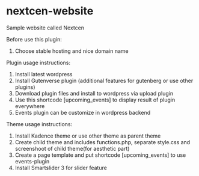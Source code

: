 # nextcen-website
Sample website called Nextcen

Before use this plugin:
1. Choose stable hosting and nice domain name

Plugin usage instructions:
1. Install latest wordpress
2. Install Gutenverse plugin (additional features for gutenberg or use other plugins)
3. Download plugin files and install to wordpress via upload plugin
4. Use this shortcode [upcoming_events] to display result of plugin everywhere
5. Events plugin can be customize in wordpress backend

Theme usage instructions:
1. Install Kadence theme or use other theme as parent theme
2. Create child theme and includes functions.php, separate style.css and screenshoot of child theme(for aesthetic part)
3. Create a page template and put shortcode [upcoming_events] to use events-plugin
4. Install Smartslider 3 for slider feature
